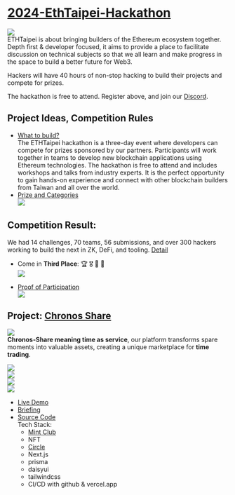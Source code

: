 # [2024-EthTaipei-Hackathon](https://taikai.network/en/ethtaipei/hackathons/hackathon-2024/overview)
![](https://github.com/D50000/2024-EthTaipei-Hackathon/blob/main/archive/ethTaipeiLogo.jpg)  
ETHTaipei is about bringing builders of the Ethereum ecosystem together. Depth first & developer focused, it aims to provide a place to facilitate discussion on technical subjects so that we all learn and make progress in the space to build a better future for Web3.  

Hackers will have 40 hours of non-stop hacking to build their projects and compete for prizes.  

The hackathon is free to attend. Register above, and join our [Discord](https://discord.com/invite/Ed5GU4Zpk8).

## Project Ideas, Competition Rules
- [What to build?](https://taikai.network/en/ethtaipei/hackathons/hackathon-2024/rules)  
  The ETHTaipei hackathon is a three-day event where developers can compete for prizes sponsored by our partners. Participants will work together in teams to develop new blockchain applications using Ethereum technologies. The hackathon is free to attend and includes workshops and talks from industry experts. It is the perfect opportunity to gain hands-on experience and connect with other blockchain builders from Taiwan and all over the world.  
- [Prize and Categories](https://taikai.network/en/ethtaipei/hackathons/hackathon-2024/categories)  
![](https://github.com/D50000/2024-EthTaipei-Hackathon/blob/main/archive/prizes.jpg)  

## Competition Result:
We had 14 challenges, 70 teams, 56 submissions, and over 300 hackers working to build the next in ZK, DeFi, and tooling. [Detail](https://taikai.network/en/ethtaipei/hackathons/hackathon-2024/projects)

- Come in **Third Place**: 🏆 🎖️ 🏅 👏  
![](https://github.com/D50000/2024-EthTaipei-Hackathon/blob/main/archive/thirdPlace.jpg)  

- [Proof of Participation](https://polygonscan.com/nft/0x115cc61a1980295e43f813adec68769c50057088/1133)  
![](https://github.com/D50000/2024-EthTaipei-Hackathon/blob/main/archive/pop-1133.jpg) 

## Project: [Chronos Share](https://taikai.network/ethtaipei/hackathons/hackathon-2024/projects/clu3zbtd20irlw201bzqhn5c8/idea)
![](https://github.com/D50000/2024-EthTaipei-Hackathon/blob/main/archive/Chronos_Share.jpg)  
**Chronos-Share meaning time as service**, our platform transforms spare moments into valuable assets, creating a unique marketplace for **time trading**.  

![](https://github.com/D50000/2024-EthTaipei-Hackathon/blob/main/archive/role.jpg)  
![](https://github.com/D50000/2024-EthTaipei-Hackathon/blob/main/archive/scenario.jpg)  
![](https://github.com/D50000/2024-EthTaipei-Hackathon/blob/main/archive/trade.jpg)  
![](https://github.com/D50000/2024-EthTaipei-Hackathon/blob/main/archive/dataFlow.jpg)  

- [Live Demo](https://chronos-share.vercel.app/)
- [Briefing](https://www.youtube.com/watch?v=-986bKyWH8k)
- [Source Code](https://github.com/Chronos-Share/chronos-share)  
  Tech Stack:
  - [Mint Club](https://mint.club/token/arbitrum/KUKO)
  - NFT
  - [Circle](https://developers.circle.com/w3s/docs/user-controlled-initialization-and-wallet-creation-quickstart)
  - Next.js
  - prisma
  - daisyui
  - tailwindcss
  - CI/CD with github & vercel.app
